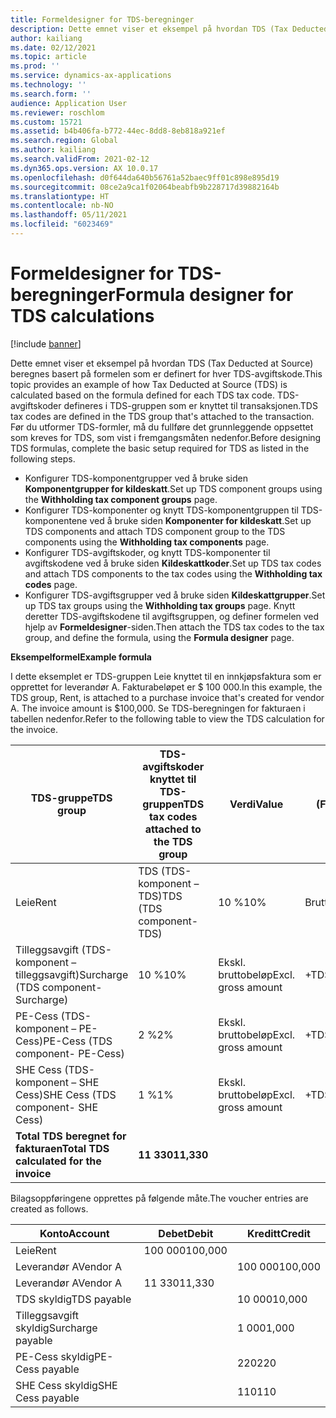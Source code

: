 ```yaml
---
title: Formeldesigner for TDS-beregninger
description: Dette emnet viser et eksempel på hvordan TDS (Tax Deducted at Source) beregnes basert på formelen som er definert for hver TDS-avgiftskode i TDS-gruppen som er knyttet til transaksjonen.
author: kailiang
ms.date: 02/12/2021
ms.topic: article
ms.prod: ''
ms.service: dynamics-ax-applications
ms.technology: ''
ms.search.form: ''
audience: Application User
ms.reviewer: roschlom
ms.custom: 15721
ms.assetid: b4b406fa-b772-44ec-8dd8-8eb818a921ef
ms.search.region: Global
ms.author: kailiang
ms.search.validFrom: 2021-02-12
ms.dyn365.ops.version: AX 10.0.17
ms.openlocfilehash: d0f644da640b56761a52baec9ff01c898e895d19
ms.sourcegitcommit: 08ce2a9ca1f02064beabfb9b228717d39882164b
ms.translationtype: HT
ms.contentlocale: nb-NO
ms.lasthandoff: 05/11/2021
ms.locfileid: "6023469"
---
```

# <a name="formula-designer-for-tds-calculations"></a><span data-ttu-id="4d2bc-103">Formeldesigner for TDS-beregninger</span><span class="sxs-lookup"><span data-stu-id="4d2bc-103">Formula designer for TDS calculations</span></span>

[!include [banner](../includes/banner.md)]

<span data-ttu-id="4d2bc-104">Dette emnet viser et eksempel på hvordan TDS (Tax Deducted at Source) beregnes basert på formelen som er definert for hver TDS-avgiftskode.</span><span class="sxs-lookup"><span data-stu-id="4d2bc-104">This topic provides an example of how Tax Deducted at Source (TDS) is calculated based on the formula defined for each TDS tax code.</span></span> <span data-ttu-id="4d2bc-105">TDS-avgiftskoder defineres i TDS-gruppen som er knyttet til transaksjonen.</span><span class="sxs-lookup"><span data-stu-id="4d2bc-105">TDS tax codes are defined in the TDS group that's attached to the transaction.</span></span> <span data-ttu-id="4d2bc-106">Før du utformer TDS-formler, må du fullføre det grunnleggende oppsettet som kreves for TDS, som vist i fremgangsmåten nedenfor.</span><span class="sxs-lookup"><span data-stu-id="4d2bc-106">Before designing TDS formulas, complete the basic setup required for TDS as listed in the following steps.</span></span> 

- <span data-ttu-id="4d2bc-107">Konfigurer TDS-komponentgrupper ved å bruke siden **Komponentgrupper for kildeskatt**.</span><span class="sxs-lookup"><span data-stu-id="4d2bc-107">Set up TDS component groups using the **Withholding tax component groups** page.</span></span> 
- <span data-ttu-id="4d2bc-108">Konfigurer TDS-komponenter og knytt TDS-komponentgruppen til TDS-komponentene ved å bruke siden **Komponenter for kildeskatt**.</span><span class="sxs-lookup"><span data-stu-id="4d2bc-108">Set up TDS components and attach TDS component group to the TDS components using the **Withholding tax components** page.</span></span> 
- <span data-ttu-id="4d2bc-109">Konfigurer TDS-avgiftskoder, og knytt TDS-komponenter til avgiftskodene ved å bruke siden **Kildeskattkoder**.</span><span class="sxs-lookup"><span data-stu-id="4d2bc-109">Set up TDS tax codes and attach TDS components to the tax codes using the **Withholding tax codes** page.</span></span> 
- <span data-ttu-id="4d2bc-110">Konfigurer TDS-avgiftsgrupper ved å bruke siden **Kildeskattgrupper**.</span><span class="sxs-lookup"><span data-stu-id="4d2bc-110">Set up TDS tax groups using the **Withholding tax groups** page.</span></span> <span data-ttu-id="4d2bc-111">Knytt deretter TDS-avgiftskodene til avgiftsgruppen, og definer formelen ved hjelp av **Formeldesigner**-siden.</span><span class="sxs-lookup"><span data-stu-id="4d2bc-111">Then attach the TDS tax codes to the tax group, and define the formula, using the **Formula designer** page.</span></span> 

<span data-ttu-id="4d2bc-112">**Eksempelformel**</span><span class="sxs-lookup"><span data-stu-id="4d2bc-112">**Example formula**</span></span>

<span data-ttu-id="4d2bc-113">I dette eksemplet er TDS-gruppen Leie knyttet til en innkjøpsfaktura som er opprettet for leverandør A. Fakturabeløpet er $ 100 000.</span><span class="sxs-lookup"><span data-stu-id="4d2bc-113">In this example, the TDS group, Rent, is attached to a purchase invoice that's created for vendor A. The invoice amount is $100,000.</span></span> <span data-ttu-id="4d2bc-114">Se TDS-beregningen for fakturaen i tabellen nedenfor.</span><span class="sxs-lookup"><span data-stu-id="4d2bc-114">Refer to the following table to view the TDS calculation for the invoice.</span></span>

| <span data-ttu-id="4d2bc-115">TDS-gruppe</span><span class="sxs-lookup"><span data-stu-id="4d2bc-115">TDS  group</span></span>                                                   | <span data-ttu-id="4d2bc-116">TDS-avgiftskoder knyttet til TDS-gruppen</span><span class="sxs-lookup"><span data-stu-id="4d2bc-116">TDS tax codes attached to the TDS group</span></span> | <span data-ttu-id="4d2bc-117">Verdi</span><span class="sxs-lookup"><span data-stu-id="4d2bc-117">Value</span></span>              | <span data-ttu-id="4d2bc-118">Skattbart grunnlag (Formeldesigner)</span><span class="sxs-lookup"><span data-stu-id="4d2bc-118">Taxable basis  (Formula designer)</span></span> | <span data-ttu-id="4d2bc-119">Beregningsuttrykk (Formeldesigner)</span><span class="sxs-lookup"><span data-stu-id="4d2bc-119">Calculation expression  (Formula designer)</span></span> | <span data-ttu-id="4d2bc-120">Grunnbeløp</span><span class="sxs-lookup"><span data-stu-id="4d2bc-120">Base amount</span></span> | <span data-ttu-id="4d2bc-121">Beregnet TDS-beløp</span><span class="sxs-lookup"><span data-stu-id="4d2bc-121">Calculated TDS amount</span></span> |
| ------------------------------------------------------------ | --------------------------------------- | ------------------ | --------------------------------- | :----------------------------------------: | ----------- | --------------------- |
| <span data-ttu-id="4d2bc-122">Leie</span><span class="sxs-lookup"><span data-stu-id="4d2bc-122">Rent</span></span>                                                         | <span data-ttu-id="4d2bc-123">TDS (TDS-komponent – TDS)</span><span class="sxs-lookup"><span data-stu-id="4d2bc-123">TDS  (TDS component-TDS)</span></span>                | <span data-ttu-id="4d2bc-124">10 %</span><span class="sxs-lookup"><span data-stu-id="4d2bc-124">10%</span></span>                | <span data-ttu-id="4d2bc-125">Bruttobeløp</span><span class="sxs-lookup"><span data-stu-id="4d2bc-125">Gross amount</span></span>                      |                                            | <span data-ttu-id="4d2bc-126">100 000</span><span class="sxs-lookup"><span data-stu-id="4d2bc-126">100,000</span></span>      | <span data-ttu-id="4d2bc-127">10 000</span><span class="sxs-lookup"><span data-stu-id="4d2bc-127">10,000</span></span>                 |
| <span data-ttu-id="4d2bc-128">Tilleggsavgift (TDS-komponent – tilleggsavgift)</span><span class="sxs-lookup"><span data-stu-id="4d2bc-128">Surcharge  (TDS component-Surcharge)</span></span>                         | <span data-ttu-id="4d2bc-129">10 %</span><span class="sxs-lookup"><span data-stu-id="4d2bc-129">10%</span></span>                                     | <span data-ttu-id="4d2bc-130">Ekskl. bruttobeløp</span><span class="sxs-lookup"><span data-stu-id="4d2bc-130">Excl. gross amount</span></span> | <span data-ttu-id="4d2bc-131">+TDS</span><span class="sxs-lookup"><span data-stu-id="4d2bc-131">+TDS</span></span>                              |                   <span data-ttu-id="4d2bc-132">10000</span><span class="sxs-lookup"><span data-stu-id="4d2bc-132">10000</span></span>                    | <span data-ttu-id="4d2bc-133">1 000</span><span class="sxs-lookup"><span data-stu-id="4d2bc-133">1,000</span></span>        |                       |
| <span data-ttu-id="4d2bc-134">PE-Cess (TDS-komponent – PE-Cess)</span><span class="sxs-lookup"><span data-stu-id="4d2bc-134">PE-Cess  (TDS component- PE-Cess)</span></span>                            | <span data-ttu-id="4d2bc-135">2 %</span><span class="sxs-lookup"><span data-stu-id="4d2bc-135">2%</span></span>                                      | <span data-ttu-id="4d2bc-136">Ekskl. bruttobeløp</span><span class="sxs-lookup"><span data-stu-id="4d2bc-136">Excl. gross amount</span></span> | <span data-ttu-id="4d2bc-137">+TDS+tilleggsavgift</span><span class="sxs-lookup"><span data-stu-id="4d2bc-137">+TDS+Surcharge</span></span>                    |                   <span data-ttu-id="4d2bc-138">11000</span><span class="sxs-lookup"><span data-stu-id="4d2bc-138">11000</span></span>                    | <span data-ttu-id="4d2bc-139">220</span><span class="sxs-lookup"><span data-stu-id="4d2bc-139">220</span></span>         |                       |
| <span data-ttu-id="4d2bc-140">SHE Cess (TDS-komponent – SHE Cess)</span><span class="sxs-lookup"><span data-stu-id="4d2bc-140">SHE Cess  (TDS component- SHE Cess)</span></span>                          | <span data-ttu-id="4d2bc-141">1 %</span><span class="sxs-lookup"><span data-stu-id="4d2bc-141">1%</span></span>                                      | <span data-ttu-id="4d2bc-142">Ekskl. bruttobeløp</span><span class="sxs-lookup"><span data-stu-id="4d2bc-142">Excl. gross amount</span></span> | <span data-ttu-id="4d2bc-143">+TDS+tilleggsavgift</span><span class="sxs-lookup"><span data-stu-id="4d2bc-143">+TDS+Surcharge</span></span>                    |                   <span data-ttu-id="4d2bc-144">11000</span><span class="sxs-lookup"><span data-stu-id="4d2bc-144">11000</span></span>                    | <span data-ttu-id="4d2bc-145">110</span><span class="sxs-lookup"><span data-stu-id="4d2bc-145">110</span></span>         |                       |
| <span data-ttu-id="4d2bc-146">**Total** **TDS** **beregnet** **for** **fakturaen**</span><span class="sxs-lookup"><span data-stu-id="4d2bc-146">**Total** **TDS**  **calculated** **for** **the** **invoice**</span></span> | <span data-ttu-id="4d2bc-147">**11 330**</span><span class="sxs-lookup"><span data-stu-id="4d2bc-147">**11,330**</span></span>                               |                    |                                   |                                            |             |                       |

<span data-ttu-id="4d2bc-148">Bilagsoppføringene opprettes på følgende måte.</span><span class="sxs-lookup"><span data-stu-id="4d2bc-148">The voucher entries are created as follows.</span></span>

| <span data-ttu-id="4d2bc-149">Konto</span><span class="sxs-lookup"><span data-stu-id="4d2bc-149">Account</span></span>           | <span data-ttu-id="4d2bc-150">Debet</span><span class="sxs-lookup"><span data-stu-id="4d2bc-150">Debit</span></span>  | <span data-ttu-id="4d2bc-151">Kreditt</span><span class="sxs-lookup"><span data-stu-id="4d2bc-151">Credit</span></span> |
| ----------------- | ------ | ------ |
| <span data-ttu-id="4d2bc-152">Leie</span><span class="sxs-lookup"><span data-stu-id="4d2bc-152">Rent</span></span>              | <span data-ttu-id="4d2bc-153">100 000</span><span class="sxs-lookup"><span data-stu-id="4d2bc-153">100,000</span></span> |        |
| <span data-ttu-id="4d2bc-154">Leverandør A</span><span class="sxs-lookup"><span data-stu-id="4d2bc-154">Vendor A</span></span>          |        | <span data-ttu-id="4d2bc-155">100 000</span><span class="sxs-lookup"><span data-stu-id="4d2bc-155">100,000</span></span> |
| <span data-ttu-id="4d2bc-156">Leverandør A</span><span class="sxs-lookup"><span data-stu-id="4d2bc-156">Vendor A</span></span>          | <span data-ttu-id="4d2bc-157">11 330</span><span class="sxs-lookup"><span data-stu-id="4d2bc-157">11,330</span></span>  |        |
| <span data-ttu-id="4d2bc-158">TDS skyldig</span><span class="sxs-lookup"><span data-stu-id="4d2bc-158">TDS payable</span></span>       |        | <span data-ttu-id="4d2bc-159">10 000</span><span class="sxs-lookup"><span data-stu-id="4d2bc-159">10,000</span></span>  |
| <span data-ttu-id="4d2bc-160">Tilleggsavgift skyldig</span><span class="sxs-lookup"><span data-stu-id="4d2bc-160">Surcharge payable</span></span> |        | <span data-ttu-id="4d2bc-161">1 000</span><span class="sxs-lookup"><span data-stu-id="4d2bc-161">1,000</span></span>   |
| <span data-ttu-id="4d2bc-162">PE-Cess skyldig</span><span class="sxs-lookup"><span data-stu-id="4d2bc-162">PE-Cess payable</span></span>   |        | <span data-ttu-id="4d2bc-163">220</span><span class="sxs-lookup"><span data-stu-id="4d2bc-163">220</span></span>    |
| <span data-ttu-id="4d2bc-164">SHE Cess skyldig</span><span class="sxs-lookup"><span data-stu-id="4d2bc-164">SHE Cess payable</span></span>  |        | <span data-ttu-id="4d2bc-165">110</span><span class="sxs-lookup"><span data-stu-id="4d2bc-165">110</span></span>    |

